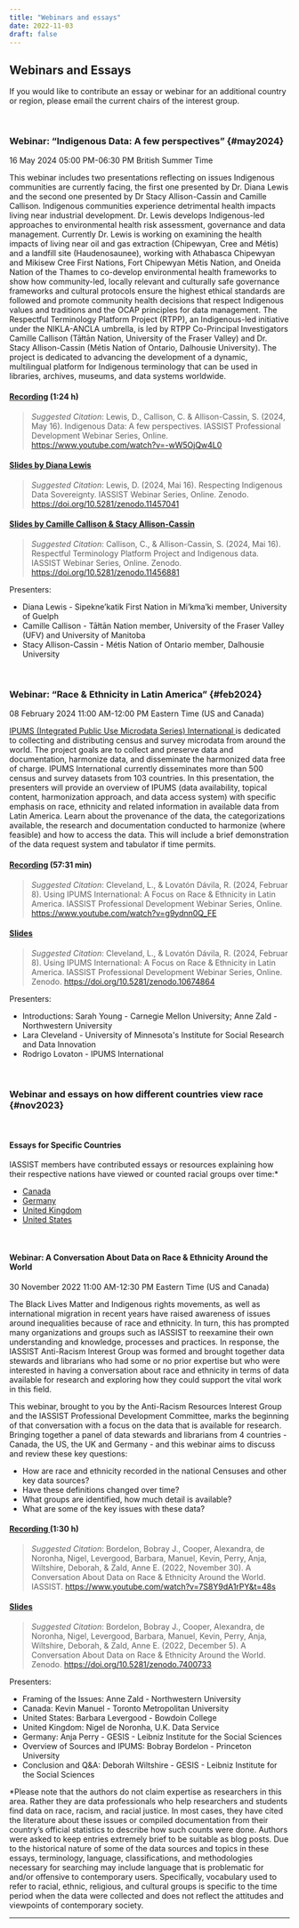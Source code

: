 ```yaml
---
title: "Webinars and essays"
date: 2022-11-03
draft: false
---
```

## Webinars and Essays

If you would like to contribute an essay or webinar for an additional country or region, please email the current chairs of the interest group.

</br>

### Webinar: “Indigenous Data: A few perspectives” {#may2024}

16 May 2024 05:00 PM-06:30 PM British Summer Time

This webinar includes two presentations reflecting on issues Indigenous communities are currently facing, the first one presented by Dr. Diana Lewis and the second one presented by Dr Stacy Allison-Cassin and Camille Callison. Indigenous communities experience detrimental health impacts living near industrial development. Dr. Lewis develops Indigenous-led approaches to environmental health risk assessment, governance and data management. Currently Dr. Lewis is working on examining the health impacts of living near oil and gas extraction (Chipewyan, Cree and Métis) and a landfill site (Haudenosaunee), working with Athabasca Chipewyan and Mikisew Cree First Nations, Fort Chipewyan Métis Nation, and Oneida Nation of the Thames to co-develop environmental health frameworks to show how community-led, locally relevant and culturally safe governance frameworks and cultural protocols ensure the highest ethical standards are followed and promote community health decisions that respect Indigenous values and traditions and the OCAP principles for data management. The Respectful Terminology Platform Project (RTPP), an Indigenous-led initiative under the NIKLA-ANCLA umbrella, is led by RTPP Co-Principal Investigators Camille Callison (Tāłtān Nation, University of the Fraser Valley) and Dr. Stacy Allison-Cassin (Métis Nation of Ontario, Dalhousie University). The project is dedicated to advancing the development of a dynamic, multilingual platform for Indigenous terminology that can be used in libraries, archives, museums, and data systems worldwide.

#### [Recording](https://www.youtube.com/watch?v=-wW5OjQw4L0) (1:24 h)
> *Suggested Citation*: Lewis, D., Callison, C. & Allison-Cassin, S. (2024, May 16). Indigenous Data: A few perspectives. IASSIST Professional Development Webinar Series, Online. https://www.youtube.com/watch?v=-wW5OjQw4L0 <span class="fas fa-external-link-alt"></span>

#### [Slides by Diana Lewis](https://doi.org/10.5281/zenodo.11457041)
> *Suggested Citation*: Lewis, D. (2024, Mai 16). Respecting Indigenous Data Sovereignty. IASSIST Webinar Series, Online. Zenodo. https://doi.org/10.5281/zenodo.11457041 <span class="fas fa-external-link-alt"></span>

#### [Slides by Camille Callison & Stacy Allison-Cassin](https://doi.org/10.5281/zenodo.11456881)
> *Suggested Citation*: Callison, C., & Allison-Cassin, S. (2024, Mai 16). Respectful Terminology Platform Project and Indigenous data. IASSIST Webinar Series, Online. Zenodo. https://doi.org/10.5281/zenodo.11456881 <span class="fas fa-external-link-alt"></span>

Presenters:
- Diana Lewis - Sipekne’katik First Nation in Mi’kma’ki member, University of Guelph
- Camille Callison - Tāłtān Nation member, University of the Fraser Valley (UFV) and University of Manitoba
- Stacy Allison-Cassin - Métis Nation of Ontario member, Dalhousie University

</br>


### Webinar: “Race & Ethnicity in Latin America” {#feb2024}
08 February 2024 11:00 AM-12:00 PM Eastern Time (US and Canada)

[IPUMS (Integrated Public Use Microdata Series) International <span class="fas fa-external-link-alt"></span>](https://international.ipums.org/international/) is dedicated to collecting and distributing census and survey microdata from around the world. The project goals are to collect and preserve data and documentation, harmonize data, and disseminate the harmonized data free of charge. IPUMS International currently disseminates more than 500 census and survey datasets from 103 countries. In this presentation, the presenters will provide an overview of IPUMS (data availability, topical content, harmonization approach, and data access system) with specific emphasis on race, ethnicity and related information in available data from Latin America. Learn about the provenance of the data, the categorizations available, the research and documentation conducted to harmonize (where feasible) and how to access the data. This will include a brief demonstration of the data request system and tabulator if time permits.

#### [Recording](https://www.youtube.com/watch?v=g9ydnn0Q_FE) (57:31 min)
> *Suggested Citation*: Cleveland, L., & Lovatón Dávila, R. (2024, Februar 8). Using IPUMS International: A Focus on Race & Ethnicity in Latin America. IASSIST Professional Development Webinar Series, Online. https://www.youtube.com/watch?v=g9ydnn0Q_FE <span class="fas fa-external-link-alt"></span>

#### [Slides](https://doi.org/10.5281/zenodo.10674864)
> *Suggested Citation*: Cleveland, L., & Lovatón Dávila, R. (2024, Februar 8). Using IPUMS International: A Focus on Race & Ethnicity in Latin America. IASSIST Professional Development Webinar Series, Online. Zenodo. https://doi.org/10.5281/zenodo.10674864 <span class="fas fa-external-link-alt"></span>

Presenters:
- Introductions: Sarah Young - Carnegie Mellon University; Anne Zald - Northwestern University
- Lara Cleveland - University of Minnesota's Institute for Social Research and Data Innovation 
- Rodrigo Lovaton - IPUMS International

</br>


### Webinar and essays on how different countries view race {#nov2023}

</br>

#### Essays for Specific Countries
IASSIST members have contributed essays or resources explaining how their respective nations have viewed or counted racial groups over time:*

- [Canada](/community/antiracismresources-ig/canada)
- [Germany](/community/antiracismresources-ig/germany)
- [United Kingdom](/community/antiracismresources-ig/uk)
- [United States](/community/antiracismresources-ig/us)

</br>

#### Webinar: A Conversation About Data on Race & Ethnicity Around the World
30 November 2022 11:00 AM-12:30 PM Eastern Time (US and Canada)

The Black Lives Matter and Indigenous rights movements, as well as international migration in recent years have raised awareness of issues around inequalities because of race and ethnicity. In turn, this has prompted many organizations and groups such as IASSIST to reexamine their own understanding and knowledge, processes and practices. In response, the IASSIST Anti-Racism Interest Group was formed and brought together data stewards and librarians who had some or no prior expertise but who were interested in having a conversation about race and ethnicity in terms of data available for research and exploring how they could support the vital work in this field.

This webinar, brought to you by the Anti-Racism Resources Interest Group and the IASSIST Professional Development Committee, marks the beginning of that conversation with a focus on the data that is available for research. Bringing together a panel of data stewards and librarians from 4 countries - Canada, the US, the UK and Germany - and this webinar aims to discuss and review these key questions:

- How are race and ethnicity recorded in the national Censuses and other key data sources?
- Have these definitions changed over time?
- What groups are identified, how much detail is available?
- What are some of the key issues with these data?


#### [Recording <span class="fas fa-external-link-alt"></span>](https://www.youtube.com/watch?v=7S8Y9dA1rPY&t=48s) (1:30 h)

> *Suggested Citation*:  Bordelon, Bobray J., Cooper, Alexandra, de Noronha, Nigel, Levergood, Barbara, Manuel, Kevin, Perry, Anja, Wiltshire, Deborah, & Zald, Anne E. \(2022, November 30). A Conversation About Data on Race & Ethnicity Around the World. IASSIST.  https://www.youtube.com/watch?v=7S8Y9dA1rPY&t=48s <span class="fas fa-external-link-alt"></span>

#### [Slides <span class="fas fa-external-link-alt"></span>](https://doi.org/10.5281/zenodo.7400733)

> *Suggested Citation*:  Bordelon, Bobray J., Cooper, Alexandra, de Noronha, Nigel, Levergood, Barbara, Manuel, Kevin, Perry, Anja, Wiltshire, Deborah, & Zald, Anne E. \(2022, December 5). A Conversation About Data on Race & Ethnicity Around the World. Zenodo. https://doi.org/10.5281/zenodo.7400733 <span class="fas fa-external-link-alt"></span>

Presenters:
- Framing of the Issues: Anne Zald - Northwestern University
- Canada: Kevin Manuel - Toronto Metropolitan University
- United States: Barbara Levergood - Bowdoin College
- United Kingdom: Nigel de Noronha, U.K. Data Service
- Germany: Anja Perry - GESIS - Leibniz Institute for the Social Sciences
- Overview of Sources and IPUMS: Bobray Bordelon - Princeton University
- Conclusion and Q&A: Deborah Wiltshire - GESIS - Leibniz Institute for the Social Sciences

*Please note that the authors do not claim expertise as researchers in this area. Rather they are data professionals who help researchers and students find data on race, racism, and racial justice. In most cases, they have cited the literature about these issues or compiled documentation from their country’s official statistics to describe how such counts were done. Authors were asked to keep entries extremely brief to be suitable as blog posts. Due to the historical nature of some of the data sources and topics in these essays, terminology, language, classifications, and methodologies necessary for searching may include language that is problematic for and/or offensive to contemporary users. Specifically, vocabulary used to refer to racial, ethnic, religious, and cultural groups is specific to the time period when the data were collected and does not reflect the attitudes and viewpoints of contemporary society.
<hr>
